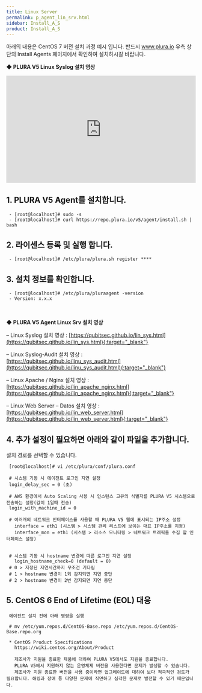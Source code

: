 ```yaml
---
title: Linux Server
permalink: p_agent_lin_srv.html
sidebar: Install_A_S
product: Install_A_S
---
```




아래의 내용은 CentOS 7 버전 설치 과정 예시 입니다.
반드시 www.plura.io 우측 상단의 Install Agents 페이지에서 확인하여 설치하시길 바랍니다.


__◆ PLURA V5 Linux Syslog 설치 영상__

<style>.embed-container { position: relative; padding-bottom: 56.25%; height: 0; overflow: hidden; max-width: 100%; } .embed-container iframe, .embed-container object, .embed-container embed { position: absolute; top: 0; left: 0; width: 100%; height: 100%; }</style><div class='embed-container'><iframe src='https://www.youtube.com/embed/TW7_NF1gF9g' frameborder='0' allowfullscreen></iframe></div>



## 1. PLURA V5 Agent를 설치합니다.

     - [root@localhost]# sudo -s
     - [root@localhost]# curl https://repo.plura.io/v5/agent/install.sh | bash

## 2. 라이센스 등록 및 실행 합니다.

     - [root@localhost]# /etc/plura/plura.sh register ****


## 3. 설치 정보를 확인합니다.

     - [root@localhost]# /etc/plura/pluraagent -version
     - Version: x.x.x

<br />

__◆ PLURA V5 Agent Linux Srv 설치 영상__

– Linux Syslog 설치 영상 : [https://qubitsec.github.io/lin_sys.html](https://qubitsec.github.io/lin_sys.html){:target="_blank"}

– Linux Syslog-Audit 설치 영상 : [https://qubitsec.github.io/linu_sys_audit.html](https://qubitsec.github.io/linu_sys_audit.html){:target="_blank"}

– Linux Apache / Nginx 설치 영상 : [https://qubitsec.github.io/lin_apache_nginx.html](https://qubitsec.github.io/lin_apache_nginx.html){:target="_blank"}

– Linux Web Server – Datos 설치 영상 : [https://qubitsec.github.io/lin_web_server.html](https://qubitsec.github.io/lin_web_server.html){:target="_blank"}




## 4. 추가 설정이 필요하면 아래와 같이 파일을 추가합니다.


설치 경로를 선택할 수 있습니다.


     [root@localhost]# vi /etc/plura/conf/plura.conf

     # 시스템 기동 시 에이전트 로그인 지연 설정
     login_delay_sec = 0 (초)

     # AWS 환경에서 Auto Scaling 사용 시 인스턴스 고유의 식별자를 PLURA V5 시스템으로 전송하는 설정(값이 1일때 전송)
     login_with_machine_id = 0

     # 여러개의 네트워크 인터페이스를 사용할 때 PLURA V5 웹에 표시되는 IP주소 설정
       interface = eth1 (시스템 > 시스템 관리 리스트에 보이는 대표 IP주소를 지정)
       interface_mon = eth1 (시스템 > 리소스 모니터링 > 네트워크 트래픽을 수집 할 인터페이스 설정)


     # 시스템 기동 시 hostname 변경에 따른 로그인 지연 설정
       login_hostname_check=0 (default = 0)
     # 0 > 지정된 지연시간까지 무조건 기다림
     # 1 > hostname 변경이 1회 감지되면 지연 중단
     # 2 > hostname 변경이 2번 감지되면 지연 중단




## 5. CentOS 6 End of Lifetime (EOL) 대응

     에이전트 설치 전에 아래 명령을 실행

     # mv /etc/yum.repos.d/CentOS-Base.repo /etc/yum.repos.d/CentOS-Base.repo.org

     * CentOS Product Specifications
       https://wiki.centos.org/About/Product

       제조사가 지원을 종료한 제품에 대하여 PLURA V5에서도 지원을 종료합니다.
       PLURA V5에서 지원하지 않는 운영체제 버전을 사용한다면 문제가 발생할 수 있습니다.
       제조사가 지원 종료한 버전을 사용 중이라면 업그레이드에 대하여 보다 적극적인 검토가 필요합니다. 해킹과 장애 등 다양한 문제에 직면하고 심각한 문제로 발전할 수 있기 때문입니다.
